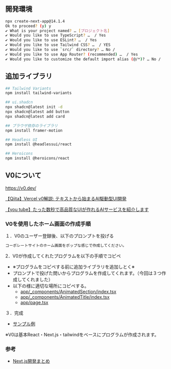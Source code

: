 ## 開発環境
```sh
npx create-next-app@14.1.4
Ok to proceed? (y) y
✔ What is your project named? … [プロジェクト名]
✔ Would you like to use TypeScript? …  / Yes
✔ Would you like to use ESLint? …  / Yes
✔ Would you like to use Tailwind CSS? …  / YES
✔ Would you like to use `src/` directory? … No / 
✔ Would you like to use App Router? (recommended) …  / Yes
✔ Would you like to customize the default import alias (@/*)? … No / 
```

## 追加ライブラリ
```sh
## Tailwind Variants
npm install tailwind-variants

## ui.shadcn
npx shadcn@latest init -d
npx shadcn@latest add button
npx shadcn@latest add card 

## ブラウザ依存のライブラリ
npm install framer-motion

## Headless UI
npm install @headlessui/react

## Heroicons
npm install @heroicons/react

```

## V0について
https://v0.dev/

[【Qiita】Vercel v0解説: テキストから始まるAI駆動型UI開発](https://qiita.com/shirochan/items/541126f4c866367b2278)

[【you tube】たった数秒で高品質なUIが作れるAIサービスを紹介します](https://www.youtube.com/watch?app=desktop&v=ctmCLOTpWew)


### V0を使用したホーム画面の作成手順

１．V0のユーザー登録後、以下のプロンプトを投げる
```txt
コーポレートサイトのホーム画面をポップな感じで作成してください。
```

2．V0が作成してくれたプログラムを以下の手順でコピペ
- ※プログラムをコピペする前に追加ライブラリを追加しとく※
- プロンプトで投げた問いからプログラムを作成してくれます。（今回は３つ作成してくれました）
- 以下の様に適切な場所にコピペする。
  - [app/_components/AnimatedSection/index.tsx](https://github.com/sea-yassan33/next14-v0-practice/blob/main/app/_components/AnimatedSection/index.tsx)
  - [app/_components/AnimatedTitle/index.tsx](https://github.com/sea-yassan33/next14-v0-practice/blob/main/app/_components/AnimatedTitle/index.tsx)
  - [app/page.tsx](https://github.com/sea-yassan33/next14-v0-practice/blob/main/app/page.tsx)

３．完成
- [サンプル例](https://next14-v0-practice.vercel.app/)

※V0は基本React・Next.js・tailwindをベースにプログラムが作成されます。

### 参考
- [Next.js開発まとめ](https://qiita.com/sea_news_yass/items/6d09c5a70e7356406f4d)